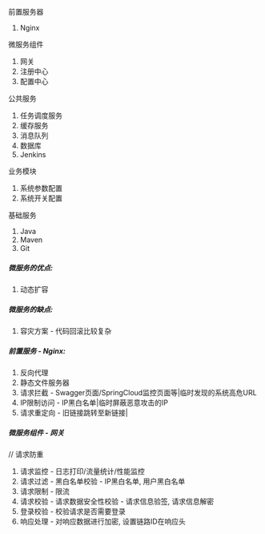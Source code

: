 前置服务器

1. Nginx

微服务组件

1. 网关
2. 注册中心
3. 配置中心

公共服务

1. 任务调度服务
2. 缓存服务
3. 消息队列
4. 数据库
5. Jenkins

业务模块

1. 系统参数配置
2. 系统开关配置

基础服务

1. Java
2. Maven
3. Git



##### 微服务的优点:

1. 动态扩容

##### 微服务的缺点:

1. 容灾方案 - 代码回滚比较复杂



##### 前置服务 - Nginx:

1. 反向代理
1. 静态文件服务器
1. 请求拦截 - Swagger页面/SpringCloud监控页面等|临时发现的系统高危URL
1. IP限制访问 - IP黑白名单|临时屏蔽恶意攻击的IP
1. 请求重定向 - 旧链接跳转至新链接|

##### 微服务组件 - 网关

// 请求防重

1. 请求监控 - 日志打印/流量统计/性能监控
2. 请求过滤 - 黑白名单校验 - IP黑白名单, 用户黑白名单
3. 请求限制 - 限流
4. 请求校验 - 请求数据安全性校验 - 请求信息验签, 请求信息解密
5. 登录校验 - 校验请求是否需要登录
6. 响应处理 - 对响应数据进行加密, 设置链路ID在响应头

